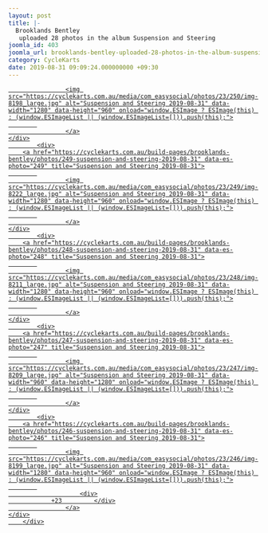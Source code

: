 ```yaml
---
layout: post
title: |-
  Brooklands Bentley
   uploaded 28 photos in the album Suspension and Steering
joomla_id: 403
joomla_url: brooklands-bentley-uploaded-28-photos-in-the-album-suspension-and-steering
category: CycleKarts
date: 2019-08-31 09:09:24.000000000 +09:30
---
```

<div data-es-photo-group="album:23" data-stream-item="0" data-es-photo-streamid="201">
			<div>
		<a href="https://cyclekarts.com.au/build-pages/brooklands-bentley/photos/250-suspension-and-steering-2019-08-31" data-es-photo="250" title="Suspension and Steering 2019-08-31">
			
					<img src="https://cyclekarts.com.au/media/com_easysocial/photos/23/250/img-8198_large.jpg" alt="Suspension and Steering 2019-08-31" data-width="1280" data-height="960" onload="window.ESImage ? ESImage(this) : (window.ESImageList || (window.ESImageList=[])).push(this);">
			
					</a>
	</div>
			<div>
		<a href="https://cyclekarts.com.au/build-pages/brooklands-bentley/photos/249-suspension-and-steering-2019-08-31" data-es-photo="249" title="Suspension and Steering 2019-08-31">
			
					<img src="https://cyclekarts.com.au/media/com_easysocial/photos/23/249/img-8222_large.jpg" alt="Suspension and Steering 2019-08-31" data-width="1280" data-height="960" onload="window.ESImage ? ESImage(this) : (window.ESImageList || (window.ESImageList=[])).push(this);">
			
					</a>
	</div>
			<div>
		<a href="https://cyclekarts.com.au/build-pages/brooklands-bentley/photos/248-suspension-and-steering-2019-08-31" data-es-photo="248" title="Suspension and Steering 2019-08-31">
			
					<img src="https://cyclekarts.com.au/media/com_easysocial/photos/23/248/img-8211_large.jpg" alt="Suspension and Steering 2019-08-31" data-width="1280" data-height="960" onload="window.ESImage ? ESImage(this) : (window.ESImageList || (window.ESImageList=[])).push(this);">
			
					</a>
	</div>
			<div>
		<a href="https://cyclekarts.com.au/build-pages/brooklands-bentley/photos/247-suspension-and-steering-2019-08-31" data-es-photo="247" title="Suspension and Steering 2019-08-31">
			
					<img src="https://cyclekarts.com.au/media/com_easysocial/photos/23/247/img-8209_large.jpg" alt="Suspension and Steering 2019-08-31" data-width="960" data-height="1280" onload="window.ESImage ? ESImage(this) : (window.ESImageList || (window.ESImageList=[])).push(this);">
			
					</a>
	</div>
			<div>
		<a href="https://cyclekarts.com.au/build-pages/brooklands-bentley/photos/246-suspension-and-steering-2019-08-31" data-es-photo="246" title="Suspension and Steering 2019-08-31">
			
					<img src="https://cyclekarts.com.au/media/com_easysocial/photos/23/246/img-8199_large.jpg" alt="Suspension and Steering 2019-08-31" data-width="1280" data-height="960" onload="window.ESImage ? ESImage(this) : (window.ESImageList || (window.ESImageList=[])).push(this);">
			
						<div>
				+23			</div>
					</a>
	</div>
		</div>
